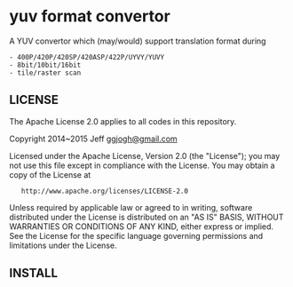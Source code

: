 yuv format convertor
=====================

A YUV convertor which (may/would) support translation format during

	- 400P/420P/420SP/420ASP/422P/UYVY/YUVY
	- 8bit/10bit/16bit
	- tile/raster scan

LICENSE
-------

The Apache License 2.0 applies to all codes in this repository.

   Copyright 2014~2015 Jeff <ggjogh@gmail.com>

   Licensed under the Apache License, Version 2.0 (the "License");
   you may not use this file except in compliance with the License.
   You may obtain a copy of the License at
  
       http://www.apache.org/licenses/LICENSE-2.0
  
   Unless required by applicable law or agreed to in writing, software
   distributed under the License is distributed on an "AS IS" BASIS,
   WITHOUT WARRANTIES OR CONDITIONS OF ANY KIND, either express or implied.
   See the License for the specific language governing permissions and
   limitations under the License.
   
INSTALL
-------
